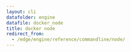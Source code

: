```yaml
---
layout: cli
datafolder: engine
datafile: docker_node
title: docker node
redirect_from:
  - /edge/engine/reference/commandline/node/
---
```

